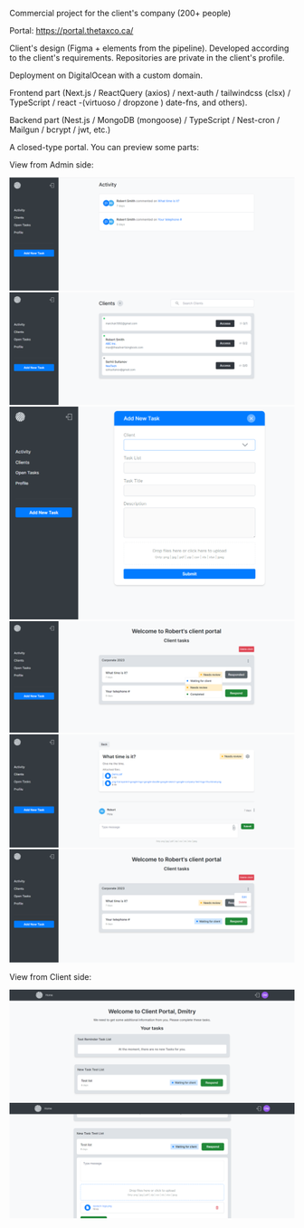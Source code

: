 Commercial project for the client's company (200+ people)

Portal: https://portal.thetaxco.ca/

Client's design (Figma + elements from the pipeline).
Developed according to the client's requirements.
Repositories are private in the client's profile.

Deployment on DigitalOcean with a custom domain.

Frontend part (Next.js / ReactQuery (axios) / next-auth / tailwindcss (clsx) / TypeScript / react -(virtuoso / dropzone ) date-fns, and others).

Backend part (Nest.js / MongoDB (mongoose) / TypeScript / Nest-cron / Mailgun / bcrypt / jwt, etc.)

A closed-type portal. You can preview some parts:

View from Admin side:

![DESKTOP!](./assets/admin-activity.png)
![DESKTOP!](./assets/admin-client.png)
![DESKTOP!](./assets/admin-add-task.png)
![DESKTOP!](./assets/admin-fast-status.png)
![DESKTOP!](./assets/admin-task.png)
![DESKTOP!](./assets/admin-tasklist.png)

View from Client side:

![DESKTOP!](./assets/client-tasklist.png)
![DESKTOP!](./assets/client-fast-response.png)
